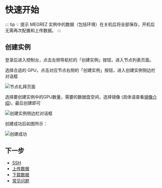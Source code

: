# 快速开始

::: tip 💡 提示
MEGREZ 实例中的数据（包括环境）在关机后将全部保存，开机后无需再次配置和上传数据。
:::

## 创建实例

登录后进入控制台，点击左侧导航栏的「创建实例」按钮，进入节点列表页面。

选择合适的 GPU，点击对应节点右侧的「创建实例」按钮，进入创建实例侧边栏对话框

![节点礼拜页面](/guide/usage/quick-start1.webp)

选择要创建实例中的GPU数量，需要的数据盘空间，选择镜像 (具体请查看[镜像介绍](/deploy/images))，最后创建即可

![创建实例侧边栏对话框](/guide/usage/quick-start2.webp)

创建成功后如图所示：

![创建成功](/guide/usage/quick-start3.webp)

## 下一步

* [SSH](/guide/usage/instances/ssh)
* [上传数据](/guide/usage/data/upload)
* [下载数据](/guide/usage/data/download)
* [常见问题](/guide/usage/faq)